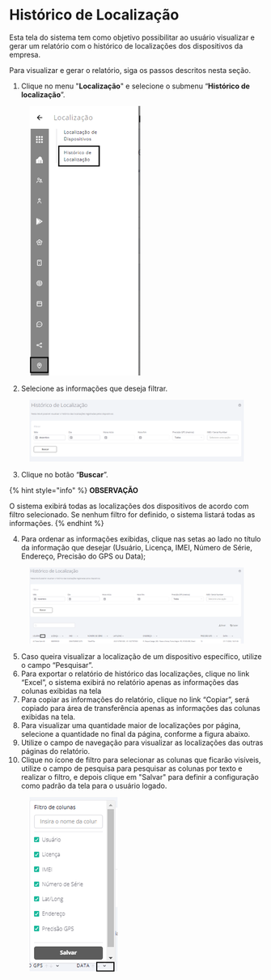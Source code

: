 # Histórico de Localização

Esta tela do sistema tem como objetivo possibilitar ao usuário visualizar e gerar um relatório com o histórico de localizações dos dispositivos da empresa.

Para visualizar e gerar o relatório, siga os passos descritos nesta seção.

1. Clique no menu "**Localização**" e selecione o submenu “**Histórico de localização**”.

<figure><img src="../../../.gitbook/assets/image (254).png" alt="" width="219"><figcaption></figcaption></figure>

2. Selecione as informações que deseja filtrar.

<figure><img src="../../../.gitbook/assets/Captura de tela 2024-12-02 154503.png" alt=""><figcaption></figcaption></figure>

3. Clique no botão “**Buscar**”.

{% hint style="info" %}
**OBSERVAÇÃO**

O sistema exibirá todas as localizações dos dispositivos de acordo com filtro selecionado. Se nenhum filtro for definido, o sistema listará todas as informações.
{% endhint %}

4. Para ordenar as informações exibidas, clique nas setas ao lado no título da informação que desejar (Usuário, Licença, IMEI, Número de Série, Endereço, Precisão do GPS ou Data);

<figure><img src="../../../.gitbook/assets/Captura de tela 2024-12-03 135720.png" alt=""><figcaption></figcaption></figure>

5. Caso queira visualizar a localização de um dispositivo específico, utilize o campo “Pesquisar”.
6. Para exportar o relatório de histórico das localizações, clique no link “Excel”, o sistema exibirá no relatório apenas as informações das colunas exibidas na tela
7. Para copiar as informações do relatório, clique no link “Copiar”, será copiado para área de transferência apenas as informações das colunas exibidas na tela.
8. Para visualizar uma quantidade maior de localizações por página, selecione a quantidade no final da página, conforme a figura abaixo.
9. Utilize o campo de navegação para visualizar as localizações das outras páginas do relatório.
10. Clique no ícone de filtro para selecionar as colunas que ficarão visíveis, utilize o campo de pesquisa para pesquisar as colunas por texto e realizar o filtro, e depois clique em "Salvar" para definir a configuração como padrão da tela para o usuário logado.

<figure><img src="../../../.gitbook/assets/image (309).png" alt=""><figcaption></figcaption></figure>
